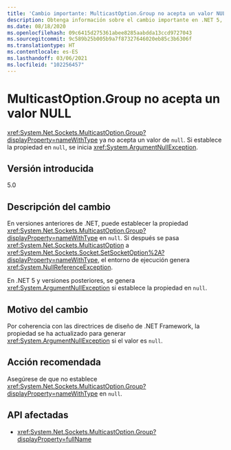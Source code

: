 ```yaml
---
title: 'Cambio importante: MulticastOption.Group no acepta un valor NULL'
description: Obtenga información sobre el cambio importante en .NET 5, donde MulticastOption.Group ya no acepta un valor NULL.
ms.date: 08/18/2020
ms.openlocfilehash: 09c6415d275361abee8285aabdda13ccd9727043
ms.sourcegitcommit: 9c589b25b005b9a7f87327646020eb85c3b6306f
ms.translationtype: HT
ms.contentlocale: es-ES
ms.lasthandoff: 03/06/2021
ms.locfileid: "102256457"
---
```

# <a name="multicastoptiongroup-doesnt-accept-a-null-value"></a>MulticastOption.Group no acepta un valor NULL

<xref:System.Net.Sockets.MulticastOption.Group?displayProperty=nameWithType> ya no acepta un valor de `null`. Si establece la propiedad en `null`, se inicia <xref:System.ArgumentNullException>.

## <a name="version-introduced"></a>Versión introducida

5.0

## <a name="change-description"></a>Descripción del cambio

En versiones anteriores de .NET, puede establecer la propiedad <xref:System.Net.Sockets.MulticastOption.Group?displayProperty=nameWithType> en `null`. Si después se pasa <xref:System.Net.Sockets.MulticastOption> a <xref:System.Net.Sockets.Socket.SetSocketOption%2A?displayProperty=nameWithType>, el entorno de ejecución genera <xref:System.NullReferenceException>.

En .NET 5 y versiones posteriores, se genera <xref:System.ArgumentNullException> si establece la propiedad en `null`.

## <a name="reason-for-change"></a>Motivo del cambio

Por coherencia con las directrices de diseño de .NET Framework, la propiedad se ha actualizado para generar <xref:System.ArgumentNullException> si el valor es `null`.

## <a name="recommended-action"></a>Acción recomendada

Asegúrese de que no establece <xref:System.Net.Sockets.MulticastOption.Group?displayProperty=nameWithType> en `null`.

## <a name="affected-apis"></a>API afectadas

- <xref:System.Net.Sockets.MulticastOption.Group?displayProperty=fullName>

<!--

### Affected APIs

- `P:System.Net.Sockets.MulticastOption.Group`

### Category

Networking

-->
